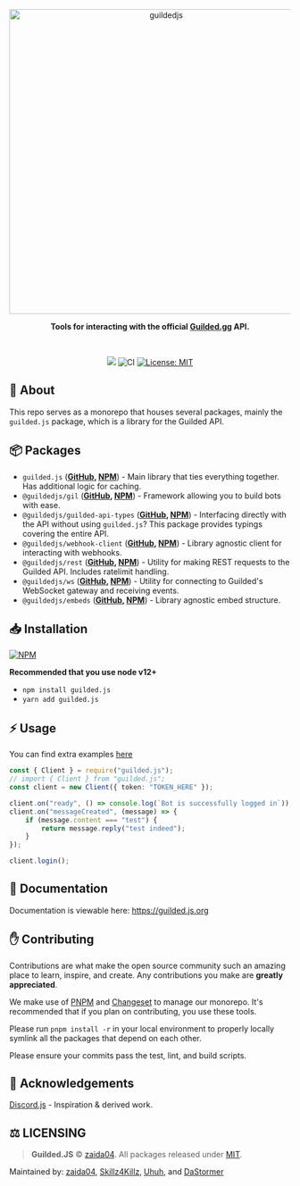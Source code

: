<div align="center">
    <img src="https://raw.githubusercontent.com/guildedjs/guilded.js-next/main/static/readme-header.png" width="546" alt="guildedjs"/>
    <p><b>Tools for interacting with the official <a href="https://www.guilded.gg/">Guilded.gg</a> API.</b></p>  
    <br />
    <p>
        <a href="https://www.guilded.gg/i/k1ber4Jp"><img src="https://shields.yoki-labs.xyz/shields/i/k1ber4Jp?style=flat"></a>
        <img src="https://github.com/guildedjs/guilded.js/actions/workflows/ci.yml/badge.svg" alt="CI">
        <a href="https://opensource.org/licenses/MIT"><img src="https://img.shields.io/badge/License-MIT-yellow.svg" alt="License: MIT"></a><br>
    </p>
</div>

## 📝 About

This repo serves as a monorepo that houses several packages, mainly the `guilded.js` package, which is a library for the Guilded API.

## 📦 Packages

-   `guilded.js` (**[GitHub](https://github.com/guildedjs/guilded.js/tree/main/packages/guilded.js#readme), [NPM](https://www.npmjs.com/package/guilded.js)**) - Main library that ties everything together. Has additional logic for caching.
-   `@guildedjs/gil` (**[GitHub](https://github.com/guildedjs/guilded.js/tree/main/packages/gil#readme), [NPM](https://www.npmjs.com/package/@guildedjs/gil)**) - Framework allowing you to build bots with ease.
-   `@guildedjs/guilded-api-types` (**[GitHub](https://github.com/guildedjs/guilded.js/tree/main/packages/guilded-api-typings#readme), [NPM](https://www.npmjs.com/package/@guildedjs/guilded-api-typings)**) - Interfacing directly with the API without using `guilded.js`? This package provides typings covering the entire API.
-   `@guildedjs/webhook-client` (**[GitHub](https://github.com/guildedjs/guilded.js/tree/main/packages/webhook-client#readme), [NPM](https://www.npmjs.com/package/@guildedjs/webhook-client)**) - Library agnostic client for interacting with webhooks.
-   `@guildedjs/rest` (**[GitHub](https://github.com/guildedjs/guilded.js/tree/main/packages/rest#readme), [NPM](https://www.npmjs.com/package/@guildedjs/rest)**) - Utility for making REST requests to the Guilded API. Includes ratelimit handling.
-   `@guildedjs/ws` (**[GitHub](https://github.com/guildedjs/guilded.js/tree/main/packages/ws#readme), [NPM](https://www.npmjs.com/package/@guildedjs/ws)**) - Utility for connecting to Guilded's WebSocket gateway and receiving events.
-   `@guildedjs/embeds` (**[GitHub](https://github.com/guildedjs/guilded.js/tree/main/packages/embeds#readme), [NPM](https://www.npmjs.com/package/@guildedjs/embeds)**) - Library agnostic embed structure.

## 📥 Installation

<a href="https://npmjs.org/package/guilded.js"><img src="https://nodei.co/npm/guilded.js.png" alt="NPM"></a>

**Recommended that you use node v12+**

-   `npm install guilded.js`
-   `yarn add guilded.js`

## ⚡ Usage

You can find extra examples [here](https://github.com/guildedjs/examples/tree/main/examples)

```ts
const { Client } = require("guilded.js");
// import { Client } from "guilded.js";
const client = new Client({ token: "TOKEN_HERE" });

client.on("ready", () => console.log(`Bot is successfully logged in`));
client.on("messageCreated", (message) => {
    if (message.content === "test") {
        return message.reply("test indeed");
    }
});

client.login();
```

## 📃 Documentation

Documentation is viewable here: https://guilded.js.org

<!--END GETTING STARTED-->

## ✋ Contributing

Contributions are what make the open source community such an amazing place to learn, inspire, and create. Any contributions you make are **greatly appreciated**.

We make use of [PNPM](https://pnpm.io/) and [Changeset](https://github.com/changesets/changesets) to manage our monorepo. It's recommended that if you plan on contributing, you use these tools.

Please run `pnpm install -r` in your local environment to properly locally symlink all the packages that depend on each other.

Please ensure your commits pass the test, lint, and build scripts.

## 🤝 Acknowledgements

[Discord.js](https://github.com/discordjs/discord.js) - Inspiration & derived work.

## ⚖️ LICENSING

> **Guilded.JS** © [zaida04](https://github.com/zaida04). All packages released under [MIT](https://github.com/guildedjs/guilded.js/blob/main/LICENSE).

Maintained by: [zaida04](https://github.com/zaida04), [Skillz4Killz](https://github.com/Skillz4Killz), [Uhuh](https://github.com/Uhuh), and [DaStormer](https://github.com/DaStormer)
